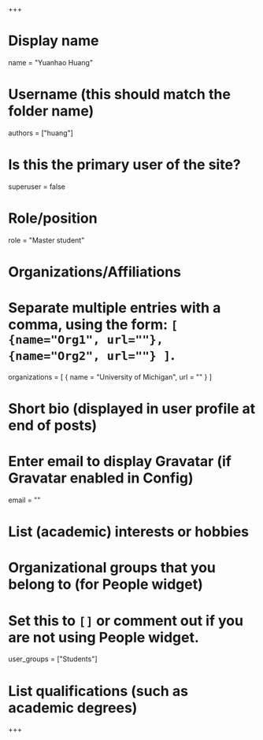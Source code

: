+++
# Display name
name = "Yuanhao Huang"

# Username (this should match the folder name)
authors = ["huang"]

# Is this the primary user of the site?
superuser = false

# Role/position
role = "Master student"

# Organizations/Affiliations
#   Separate multiple entries with a comma, using the form: `[ {name="Org1", url=""}, {name="Org2", url=""} ]`.
organizations = [ { name = "University of Michigan", url = "" } ]

# Short bio (displayed in user profile at end of posts)

# Enter email to display Gravatar (if Gravatar enabled in Config)
email = ""

# List (academic) interests or hobbies

# Organizational groups that you belong to (for People widget)
#   Set this to `[]` or comment out if you are not using People widget.
user_groups = ["Students"]

# List qualifications (such as academic degrees)

+++
